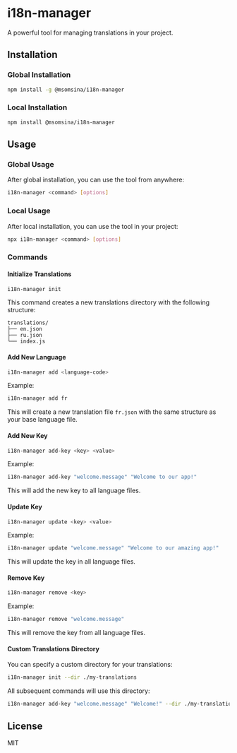 # i18n-manager

A powerful tool for managing translations in your project.

## Installation

### Global Installation

```bash
npm install -g @msomsina/i18n-manager
```

### Local Installation

```bash
npm install @msomsina/i18n-manager
```

## Usage

### Global Usage

After global installation, you can use the tool from anywhere:

```bash
i18n-manager <command> [options]
```

### Local Usage

After local installation, you can use the tool in your project:

```bash
npx i18n-manager <command> [options]
```

### Commands

#### Initialize Translations

```bash
i18n-manager init
```

This command creates a new translations directory with the following structure:
```
translations/
├── en.json
├── ru.json
└── index.js
```

#### Add New Language

```bash
i18n-manager add <language-code>
```

Example:
```bash
i18n-manager add fr
```

This will create a new translation file `fr.json` with the same structure as your base language file.

#### Add New Key

```bash
i18n-manager add-key <key> <value>
```

Example:
```bash
i18n-manager add-key "welcome.message" "Welcome to our app!"
```

This will add the new key to all language files.

#### Update Key

```bash
i18n-manager update <key> <value>
```

Example:
```bash
i18n-manager update "welcome.message" "Welcome to our amazing app!"
```

This will update the key in all language files.

#### Remove Key

```bash
i18n-manager remove <key>
```

Example:
```bash
i18n-manager remove "welcome.message"
```

This will remove the key from all language files.

#### Custom Translations Directory

You can specify a custom directory for your translations:

```bash
i18n-manager init --dir ./my-translations
```

All subsequent commands will use this directory:

```bash
i18n-manager add-key "welcome.message" "Welcome!" --dir ./my-translations
```

## License

MIT 